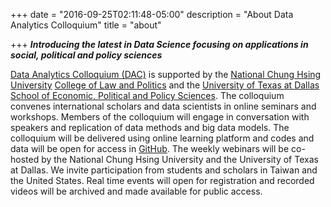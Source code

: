 +++
date = "2016-09-25T02:11:48-05:00"
description = "About Data Analytics Colloquium"
title = "about"

+++
***Introducing the latest in Data Science focusing on applications in social, political and policy sciences***

[Data Analytics Colloquium (DAC)](https://dacolloquium.com) is supported by the [National Chung Hsing University](https://www.nchu.edu.tw) [College of Law and Politics](http://clp.nchu.edu.tw) and the [University of Texas at Dallas](https://www.utdallas.edu) [School of Economic, Political and Policy Sciences](https://epps.utdallas.edu). The colloquium convenes international scholars and data scientists in online seminars and workshops. Members of the colloquium will engage in conversation with speakers and replication of data methods and big data models. The colloquium will be delivered using online learning platform and codes and data will be open for access in [GitHub](https://github.com/dacolloquium). The weekly webinars will be co-hosted by the National Chung Hsing University and the University of Texas at Dallas. We invite participation from students and scholars in Taiwan and the United States. Real time events will open for registration and recorded videos will be archived and made available for public access.

